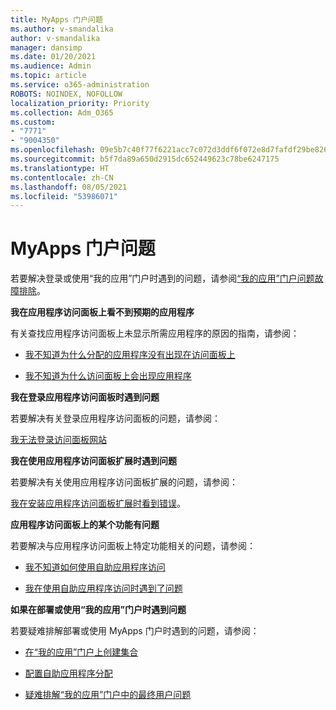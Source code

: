 ```yaml
---
title: MyApps 门户问题
ms.author: v-smandalika
author: v-smandalika
manager: dansimp
ms.date: 01/20/2021
ms.audience: Admin
ms.topic: article
ms.service: o365-administration
ROBOTS: NOINDEX, NOFOLLOW
localization_priority: Priority
ms.collection: Adm_O365
ms.custom:
- "7771"
- "9004350"
ms.openlocfilehash: 09e5b7c40f77f6221acc7c072d3ddf6f072e8d7fafdf29be8262dfeed051dddd
ms.sourcegitcommit: b5f7da89a650d2915dc652449623c78be6247175
ms.translationtype: HT
ms.contentlocale: zh-CN
ms.lasthandoff: 08/05/2021
ms.locfileid: "53986071"
---
```

# <a name="myapps-portal-issues"></a>MyApps 门户问题

若要解决登录或使用“我的应用”门户时遇到的问题，请参阅[“我的应用”门户问题故障排除](https://docs.microsoft.com/azure/active-directory/user-help/my-apps-portal-end-user-troubleshoot)。

**我在应用程序访问面板上看不到预期的应用程序**

有关查找应用程序访问面板上未显示所需应用程序的原因的指南，请参阅：

- [我不知道为什么分配的应用程序没有出现在访问面板上](https://docs.microsoft.com/azure/active-directory/manage-apps/application-sign-in-other-problem-access-panel)
     
- [我不知道为什么访问面板上会出现应用程序](https://docs.microsoft.com/azure/active-directory/manage-apps/application-sign-in-other-problem-access-panel)

**我在登录应用程序访问面板时遇到问题**

若要解决有关登录应用程序访问面板的问题，请参阅：

[我无法登录访问面板网站](https://docs.microsoft.com/azure/active-directory/manage-apps/application-sign-in-other-problem-access-panel)

**我在使用应用程序访问面板扩展时遇到问题**

若要解决有关使用应用程序访问面板扩展的问题，请参阅：

[我在安装应用程序访问面板扩展时看到错误](https://docs.microsoft.com/azure/active-directory/application-access-panel-extension-problem-installing/)。

**应用程序访问面板上的某个功能有问题**

若要解决与应用程序访问面板上特定功能相关的问题，请参阅：

- [我不知道如何使用自助应用程序访问](https://docs.microsoft.com/azure/active-directory/manage-apps/access-panel-manage-self-service-access) 

- [我在使用自助应用程序访问时遇到了问题](https://docs.microsoft.com/azure/active-directory/manage-apps/access-panel-manage-self-service-access)
    
**如果在部署或使用“我的应用”门户时遇到问题**

若要疑难排解部署或使用 MyApps 门户时遇到的问题，请参阅：

- [在“我的应用”门户上创建集合](https://docs.microsoft.com/azure/active-directory/manage-apps/access-panel-collections) 
    
- [配置自助应用程序分配](https://docs.microsoft.com/azure/active-directory/manage-apps/manage-self-service-access)
     
- [疑难排解“我的应用”门户中的最终用户问题](https://docs.microsoft.com/azure/active-directory/user-help/my-apps-portal-end-user-troubleshoot)



